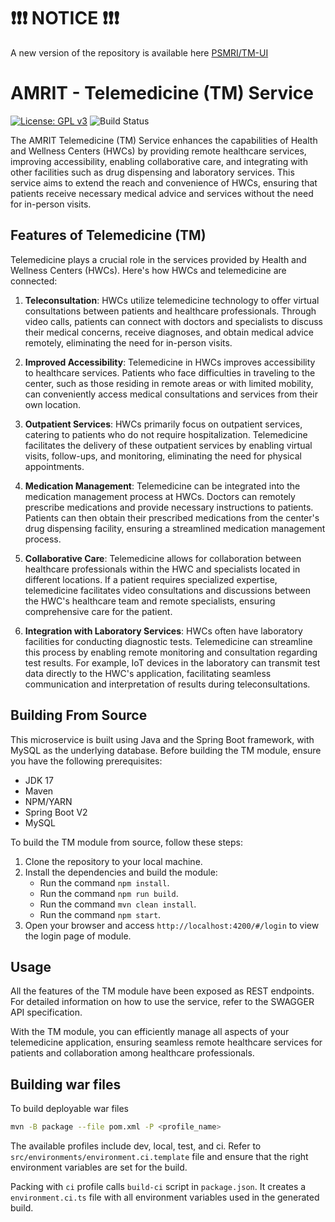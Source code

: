 
# ❗❗❗ NOTICE ❗❗❗

A new version of the repository is available here [PSMRI/TM-UI](https://github.com/PSMRI/TM-UI)

# AMRIT - Telemedicine (TM) Service

[![License: GPL v3](https://img.shields.io/badge/License-GPLv3-blue.svg)](https://www.gnu.org/licenses/gpl-3.0)
![Build Status](https://github.com/PSMRI/TM-UI/actions/workflows/sast-and-package.yml/badge.svg)

The AMRIT Telemedicine (TM) Service enhances the capabilities of Health and Wellness Centers (HWCs) by providing remote healthcare services, improving accessibility, enabling collaborative care, and integrating with other facilities such as drug dispensing and laboratory services. This service aims to extend the reach and convenience of HWCs, ensuring that patients receive necessary medical advice and services without the need for in-person visits.

## Features of Telemedicine (TM)

Telemedicine plays a crucial role in the services provided by Health and Wellness Centers (HWCs). Here's how HWCs and telemedicine are connected:

1. **Teleconsultation**: HWCs utilize telemedicine technology to offer virtual consultations between patients and healthcare professionals. Through video calls, patients can connect with doctors and specialists to discuss their medical concerns, receive diagnoses, and obtain medical advice remotely, eliminating the need for in-person visits.

2. **Improved Accessibility**: Telemedicine in HWCs improves accessibility to healthcare services. Patients who face difficulties in traveling to the center, such as those residing in remote areas or with limited mobility, can conveniently access medical consultations and services from their own location.

3. **Outpatient Services**: HWCs primarily focus on outpatient services, catering to patients who do not require hospitalization. Telemedicine facilitates the delivery of these outpatient services by enabling virtual visits, follow-ups, and monitoring, eliminating the need for physical appointments.

4. **Medication Management**: Telemedicine can be integrated into the medication management process at HWCs. Doctors can remotely prescribe medications and provide necessary instructions to patients. Patients can then obtain their prescribed medications from the center's drug dispensing facility, ensuring a streamlined medication management process.

5. **Collaborative Care**: Telemedicine allows for collaboration between healthcare professionals within the HWC and specialists located in different locations. If a patient requires specialized expertise, telemedicine facilitates video consultations and discussions between the HWC's healthcare team and remote specialists, ensuring comprehensive care for the patient.

6. **Integration with Laboratory Services**: HWCs often have laboratory facilities for conducting diagnostic tests. Telemedicine can streamline this process by enabling remote monitoring and consultation regarding test results. For example, IoT devices in the laboratory can transmit test data directly to the HWC's application, facilitating seamless communication and interpretation of results during teleconsultations.

## Building From Source

This microservice is built using Java and the Spring Boot framework, with MySQL as the underlying database. Before building the TM module, ensure you have the following prerequisites:

- JDK 17
- Maven
- NPM/YARN
- Spring Boot V2
- MySQL

To build the TM module from source, follow these steps:

1. Clone the repository to your local machine.
2. Install the dependencies and build the module:
   - Run the command `npm install`.
   - Run the command `npm run build`.
   - Run the command `mvn clean install`.
   - Run the command `npm start`.
3. Open your browser and access `http://localhost:4200/#/login` to view the login page of module.

## Usage

All the features of the TM module have been exposed as REST endpoints. For detailed information on how to use the service, refer to the SWAGGER API specification.

With the TM module, you can efficiently manage all aspects of your telemedicine application, ensuring seamless remote healthcare services for patients and collaboration among healthcare professionals.

## Building war files

To build deployable war files
```bash
mvn -B package --file pom.xml -P <profile_name>
```

The available profiles include dev, local, test, and ci.
Refer to `src/environments/environment.ci.template` file and ensure that the right environment variables are set for the build.

Packing with `ci` profile calls `build-ci` script in `package.json`.
It creates a `environment.ci.ts` file with all environment variables used in the generated build.
